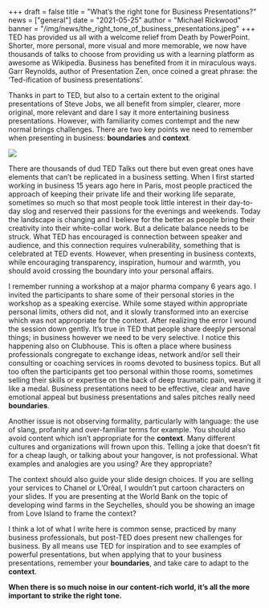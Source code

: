 +++
draft = false
title = "What’s the right tone for Business Presentations?"
news = ["general"]
date = "2021-05-25"
author = "Michael Rickwood"
banner = "/img/news/the_right_tone_of_business_presentations.jpeg"
+++
TED has provided us all with a welcome relief from Death by PowerPoint. Shorter, more personal, more visual and more memorable, we now have thousands of talks to choose from providing us with a learning platform as awesome as Wikipedia. Business has benefited from it in miraculous ways. Garr Reynolds, author of Presentation Zen, once coined a great phrase: the ‘Ted-ification of business presentations’. 

Thanks in part to TED, but also to a certain extent to the original presentations of Steve Jobs, we all benefit from simpler, clearer, more original, more relevant and dare I say it more entertaining business presentations. However, with familiarity comes contempt and the new normal brings challenges. There are two key points we need to remember when presenting in business: **boundaries** and **context**. 

![](/img/news/the_right_tone_of_business_presentations.jpeg)

There are thousands of dud TED Talks out there but even great ones have elements that can’t be replicated in a business setting. When I first started working in business 15 years ago here in Paris, most people practiced the approach of keeping their private life and their working life separate, sometimes so much so that most people took little interest in their day-to-day slog and reserved their passions for the evenings and weekends. Today the landscape is changing and I believe for the better as people bring their creativity into their white-collar work. But a delicate balance needs to be struck. What TED has encouraged is connection between speaker and audience, and this connection requires vulnerability, something that is celebrated at TED events. However, when presenting in business contexts, while encouraging transparency, inspiration, humour and warmth, you should avoid crossing the boundary into your personal affairs. 

I remember running a workshop at a major pharma company 6 years ago. I invited the participants to share some of their personal stories in the workshop as a speaking exercise. While some stayed within appropriate personal limits, others did not, and it slowly transformed into an exercise which was not appropriate for the context. After realizing the error I wound the session down gently. It’s true in TED that people share deeply personal things; in business however we need to be very selective. I notice this happening also on Clubhouse. This is often a place where business professionals congregate to exchange ideas, network and/or sell their consulting or coaching services in rooms devoted to business topics. But all too often the participants get too personal within those rooms, sometimes selling their skills or expertise on the back of deep traumatic pain, wearing it like a medal. Business presentations need to be effective, clear and have emotional appeal but business presentations and sales pitches really need **boundaries**. 

Another issue is not observing formality, particularly with language: the use of slang, profanity and over-familiar terms for example. You should also avoid content which isn’t appropriate for the **context**. Many different cultures and organizations will frown upon this. Telling a joke that doesn’t fit for a cheap laugh, or talking about your hangover, is not professional. What examples and analogies are you using? Are they appropriate? 

The context should also guide your slide design choices. If you are selling your services to Chanel or L’Oréal, I wouldn’t put cartoon characters on your slides. If you are presenting at the World Bank on the topic of developing wind farms in the Seychelles, should you be showing an image from Love Island to frame the context? 

I think a lot of what I write here is common sense, practiced by many business professionals, but post-TED does present new challenges for business. By all means use TED for inspiration and to see examples of powerful presentations, but when applying that to your business presentations, remember your **boundaries**, and take care to adapt to the **context**.

**When there is so much noise in our content-rich world, it’s all the more important to strike the right tone.**